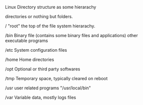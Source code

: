 Linux Directory structure as some hierarachy 

directories or nothing but folders.

/ "root" the top of the file system hierarachy.

/bin Binary file (contains some binary files and applications) other executable programs 

/etc System configuration files

/home Home directories 

/opt Optional or third party softwares 

/tmp Temporary space, typically cleared on reboot 

/usr user related programs "/usr/local/bin"

/var Variable data, mostly logs files
